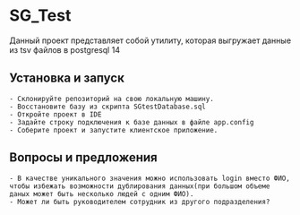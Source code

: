 # SG_Test
Данный проект представляет собой утилиту, которая выгружает данные из tsv файлов в postgresql 14
## Установка и запуск
    - Склонируйте репозиторий на свою локальную машину.
    - Восстановите базу из скрипта SGtestDatabase.sql
    - Откройте проект в IDE
    - Задайте строку подключения к базе данных в файле app.config
    - Соберите проект и запустите клиентское приложение.
## Вопросы и предложения
    - В качестве уникального значения можно использовать login вместо ФИО, чтобы избежать возможности дублирования данных(при большом объеме даных может быть несколько людей с одним ФИО).
    - Может ли быть руководителем сотрудник из другого подразделения?
